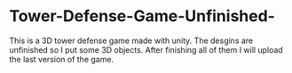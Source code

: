 # Tower-Defense-Game-Unfinished-
This is a 3D tower defense game made with unity. The desgins are unfinished so I put some 3D objects. After finishing all of them I will upload the last version of the game.
